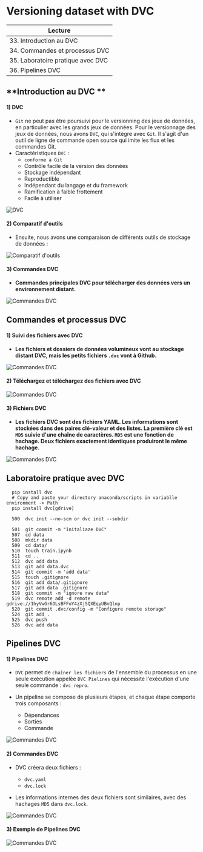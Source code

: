 # **Versioning dataset with DVC**

| Lecture                           |
|-----------------------------------|
| 33. Introduction au DVC           |
| 34. Commandes et processus DVC    |
| 35. Laboratoire pratique avec DVC |
| 36. Pipelines DVC                 |

## **Introduction au DVC  **

#### **1) DVC**

+ `Git` ne peut pas être poursuivi pour le versionning des jeux de données, en particulier avec les grands jeux de données. Pour le versionnage des jeux de données, nous avons `DVC`, qui s'intègre avec `Git`. Il s'agit d'un outil de ligne de commande open source qui imite les flux et les commandes Git.
+ Caractéristiques `DVC` :
   + `conforme à Git`
   + Contrôle facile de la version des données
   + Stockage indépendant
   + Reproductible
   + Indépendant du langage et du framework
   + Ramification à faible frottement
   + Facile à utiliser

![DVC](images/image1.jpeg)

#### **2) Comparatif d'outils**

+ Ensuite, nous avons une comparaison de différents outils de stockage de données :

![Comparatif d'outils](images/image2.jpeg)

#### **3) Commandes DVC**
+ **Commandes principales DVC pour télécharger des données vers un environnement distant.**

![Commandes DVC](images/image3.jpeg)

## Commandes et processus DVC

#### 1) Suivi des fichiers avec DVC
+ **Les fichiers et dossiers de données volumineux vont au stockage distant DVC, mais les petits fichiers `.dvc` vont à Github.**

![Commandes DVC](images/image4.jpeg)

#### 2) Téléchargez et téléchargez des fichiers avec DVC
![Commandes DVC](images/image5.jpeg)

#### 3) Fichiers DVC
+ **Les fichiers DVC sont des fichiers YAML. Les informations sont stockées dans des paires clé-valeur et des listes. La première clé est `MD5` suivie d'une chaîne de caractères. `MD5` est une fonction de hachage. Deux fichiers exactement identiques produiront le même hachage.**

![Commandes DVC](images/image6.jpeg)


## Laboratoire pratique avec DVC

```
  pip install dvc
  # Copy and paste your directory anaconda/scripts in variablle environment -> Path
  pip install dvc[gdrive]

  500  dvc init --no-scm or dvc init --subdir

  501  git commit -m "Initaliaze DVC"
  507  cd data
  508  mkdir data
  509  cd data/
  510  touch train.ipynb
  511  cd ..
  512  dvc add data
  513  git add data.dvc
  514  git commit -m 'add data'
  515  touch .gitignore
  516  git add data/.gitignore
  517  git add data .gitignore
  518  git commit -m "ignore raw data"
  519  dvc remote add -d remote gdrive://1hyVwGr6OLsBFFoY4zXjSQXEqyUBnQlnp
  520  git commit .dvc/config -m "Configure remote storage"
  524  git add .
  525  dvc push
  526  dvc add data
```

## Pipelines DVC  

#### 1) Pipelines DVC 

+ `DVC` permet de `chaîner les fichiers` de l'ensemble du processus en une seule exécution appelée `DVC Pielines` qui nécessite l'exécution d'une seule commande : `dvc repro`.

+ Un pipeline se compose de plusieurs étapes, et chaque étape comporte trois composants :
   + Dépendances
   + Sorties
   + Commande

![Commandes DVC](images/image7.jpeg)


#### 2) Commandes DVC

+ DVC créera deux fichiers :

  + `dvc.yaml`
  + `dvc.lock` 
  
+ Les informations internes des deux fichiers sont similaires, avec des hachages `MD5` dans `dvc.lock`.

![Commandes DVC](images/image8.jpeg)

#### 3) Exemple de Pipelines DVC

![Commandes DVC](images/image9.jpeg)